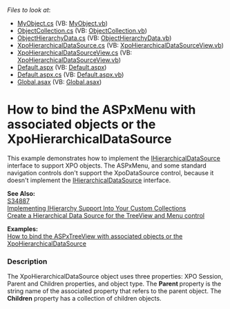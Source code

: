 <!-- default file list -->
*Files to look at*:

* [MyObject.cs](./CS/WebSite/App_Code/MyObject.cs) (VB: [MyObject.vb](./VB/WebSite/App_Code/MyObject.vb))
* [ObjectCollection.cs](./CS/WebSite/App_Code/ObjectCollection.cs) (VB: [ObjectCollection.vb](./VB/WebSite/App_Code/ObjectCollection.vb))
* [ObjectHierarchyData.cs](./CS/WebSite/App_Code/ObjectHierarchyData.cs) (VB: [ObjectHierarchyData.vb](./VB/WebSite/App_Code/ObjectHierarchyData.vb))
* [XpoHierarchicalDataSource.cs](./CS/WebSite/App_Code/XpoHierarchicalDataSource.cs) (VB: [XpoHierarchicalDataSourceView.vb](./VB/WebSite/App_Code/XpoHierarchicalDataSourceView.vb))
* [XpoHierarchicalDataSourceView.cs](./CS/WebSite/App_Code/XpoHierarchicalDataSourceView.cs) (VB: [XpoHierarchicalDataSourceView.vb](./VB/WebSite/App_Code/XpoHierarchicalDataSourceView.vb))
* [Default.aspx](./CS/WebSite/Default.aspx) (VB: [Default.aspx](./VB/WebSite/Default.aspx))
* [Default.aspx.cs](./CS/WebSite/Default.aspx.cs) (VB: [Default.aspx.vb](./VB/WebSite/Default.aspx.vb))
* [Global.asax](./CS/WebSite/Global.asax) (VB: [Global.asax](./VB/WebSite/Global.asax))
<!-- default file list end -->
# How to bind the ASPxMenu with associated objects or the XpoHierarchicalDataSource


<p>This example demonstrates how to implement the <a href="http://msdn.microsoft.com/library/system.web.ui.ihierarchicaldatasource.aspx"><u>IHierarchicalDataSource</u></a> interface to support XPO objects. The ASPxMenu,  and some standard navigation controls don't support the XpoDataSource control, because it doesn't implement the <a href="http://msdn.microsoft.com/library/system.web.ui.ihierarchicaldatasource.aspx"><u>IHierarchicalDataSource</u></a> interface.</p><p><strong>See Also:</strong><br />
<a href="https://www.devexpress.com/Support/Center/p/S34887">S34887</a><br />
<a href="http://www.codeproject.com/KB/custom-controls/IHierarchySupport.aspx"><u>Implementing IHierarchy Support Into Your Custom Collections</u></a><br />
<a href="http://fredrik.nsquared2.com/ViewPost.aspx?PostID=238"><u>Create a Hierarchical Data Source for the TreeView and Menu control</u></a></p><p><strong>Examples:<br />
</strong><a href="https://www.devexpress.com/Support/Center/p/E2875">How to bind the ASPxTreeView with associated objects or the XpoHierarchicalDataSource </a></p>


<h3>Description</h3>

<p>The XpoHierarchicalDataSource object uses three properties: XPO Session, Parent and Children properties, and object type. The <strong>Parent </strong>property is the string name of the associated property that refers to the parent object. The <strong>Children</strong> property has a collection of children objects.</p>

<br/>



